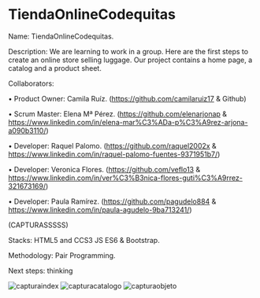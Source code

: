 # TiendaOnlineCodequitas
Name: TiendaOnlineCodequitas.

Description: We are learning to work in a group. Here are the first steps to create an online store selling luggage. Our project contains a home page, a catalog and a product sheet.

Collaborators:

•	Product Owner:  Camila Ruíz. (https://github.com/camilaruiz17 & Github)

•	Scrum Master: Elena Mª Pérez. (https://github.com/elenarjonap & https://www.linkedin.com/in/elena-mar%C3%ADa-p%C3%A9rez-arjona-a090b3110/)

•	Developer: Raquel Palomo. (https://github.com/raquel2002x & https://www.linkedin.com/in/raquel-palomo-fuentes-9371951b7/)

•	Developer: Veronica Flores. (https://github.com/veflo13 & https://www.linkedin.com/in/ver%C3%B3nica-flores-guti%C3%A9rrez-321673169/)

•	Developer: Paula Ramírez. (https://github.com/pagudelo884 & https://www.linkedin.com/in/paula-agudelo-9ba713241/)

 (CAPTURASSSSS)

Stacks: HTML5 and CCS3 JS ES6 & Bootstrap.

Methodology: Pair Programming.

Next steps: thinking



![capturaindex](https://user-images.githubusercontent.com/116546377/200848420-00489e5c-2015-4ded-a7d2-51d2d50e77c1.png)
![capturacatalogo](https://user-images.githubusercontent.com/116546377/200848483-3d1da4fe-571b-476e-9f3c-94ca900839d1.png)
![capturaobjeto](https://user-images.githubusercontent.com/116546377/200848517-1fd28d02-b2e5-44c0-9377-2e55608e11dd.png)
